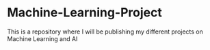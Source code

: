 # Machine-Learning-Project
This is a repository where I will be publishing my different projects on Machine Learning and AI
